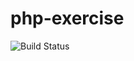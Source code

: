 # php-exercise

![Build Status](https://github.com/takkyuuplayer/php-exercise/workflows/CI/badge.svg)
